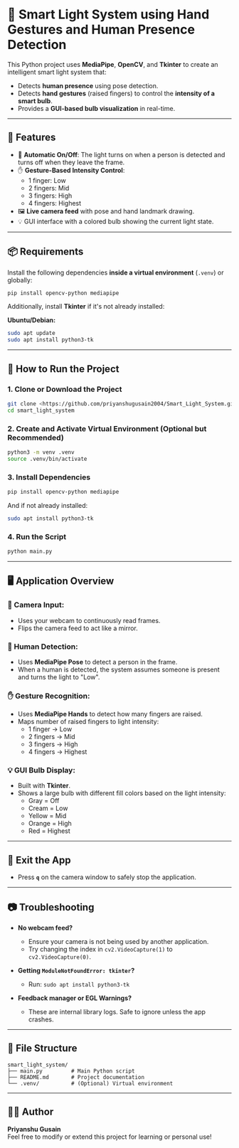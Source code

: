 
# 🧠 Smart Light System using Hand Gestures and Human Presence Detection

This Python project uses **MediaPipe**, **OpenCV**, and **Tkinter** to create an intelligent smart light system that:

- Detects **human presence** using pose detection.
- Detects **hand gestures** (raised fingers) to control the **intensity of a smart bulb**.
- Provides a **GUI-based bulb visualization** in real-time.

---

## 🔧 Features

- 🧍 **Automatic On/Off**: The light turns on when a person is detected and turns off when they leave the frame.
- ✋ **Gesture-Based Intensity Control**:
  - 1 finger: Low
  - 2 fingers: Mid
  - 3 fingers: High
  - 4 fingers: Highest
- 🖼️ **Live camera feed** with pose and hand landmark drawing.
- 💡 GUI interface with a colored bulb showing the current light state.

---

## 📦 Requirements

Install the following dependencies **inside a virtual environment** (`.venv`) or globally:

```bash
pip install opencv-python mediapipe
```

Additionally, install **Tkinter** if it's not already installed:

**Ubuntu/Debian:**
```bash
sudo apt update
sudo apt install python3-tk
```

---

## 🚀 How to Run the Project

### 1. Clone or Download the Project

```bash
git clone <https://github.com/priyanshugusain2004/Smart_Light_System.git> smart_light_system
cd smart_light_system
```

### 2. Create and Activate Virtual Environment (Optional but Recommended)

```bash
python3 -m venv .venv
source .venv/bin/activate
```

### 3. Install Dependencies

```bash
pip install opencv-python mediapipe
```

And if not already installed:

```bash
sudo apt install python3-tk
```

### 4. Run the Script

```bash
python main.py
```

---

## 🖥️ Application Overview

### 🎥 Camera Input:
- Uses your webcam to continuously read frames.
- Flips the camera feed to act like a mirror.

### 🧍 Human Detection:
- Uses **MediaPipe Pose** to detect a person in the frame.
- When a human is detected, the system assumes someone is present and turns the light to "Low".

### ✋ Gesture Recognition:
- Uses **MediaPipe Hands** to detect how many fingers are raised.
- Maps number of raised fingers to light intensity:
  - 1 finger → Low
  - 2 fingers → Mid
  - 3 fingers → High
  - 4 fingers → Highest

### 💡 GUI Bulb Display:
- Built with **Tkinter**.
- Shows a large bulb with different fill colors based on the light intensity:
  - Gray = Off
  - Cream = Low
  - Yellow = Mid
  - Orange = High
  - Red = Highest

---

## 🛑 Exit the App

- Press **`q`** on the camera window to safely stop the application.

---

## 📷 Troubleshooting

- **No webcam feed?**
  - Ensure your camera is not being used by another application.
  - Try changing the index in `cv2.VideoCapture(1)` to `cv2.VideoCapture(0)`.

- **Getting `ModuleNotFoundError: tkinter`?**
  - Run: `sudo apt install python3-tk`

- **Feedback manager or EGL Warnings?**
  - These are internal library logs. Safe to ignore unless the app crashes.

---

## 📁 File Structure

```
smart_light_system/
├── main.py         # Main Python script
├── README.md       # Project documentation
└── .venv/          # (Optional) Virtual environment
```

---

## 👨‍💻 Author

**Priyanshu Gusain**  
Feel free to modify or extend this project for learning or personal use!
